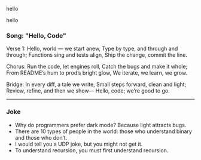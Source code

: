 
hello

hello

### Song: "Hello, Code"

Verse 1:
Hello, world — we start anew,
Type by type, and through and through;
Functions sing and tests align,
Ship the change, commit the line.

Chorus:
Run the code, let engines roll,
Catch the bugs and make it whole;
From README’s hum to prod’s bright glow,
We iterate, we learn, we grow.

Bridge:
In every diff, a tale we write,
Small steps forward, clean and light;
Review, refine, and then we show—
Hello, code; we’re good to go.


---
### Joke

- Why do programmers prefer dark mode? Because light attracts bugs.
- There are 10 types of people in the world: those who understand binary and those who don’t.
- I would tell you a UDP joke, but you might not get it.
- To understand recursion, you must first understand recursion.


